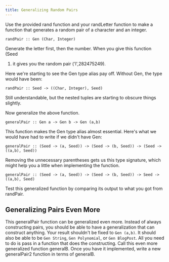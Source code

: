 ```yaml
---
title: Generalizing Random Pairs
---
```


Use the provided rand function and your randLetter function to make a function
that generates a random pair of a character and an integer.

    randPair :: Gen (Char, Integer)

Generate the letter first, then the number.  When you give this function (Seed
1) it gives you the random pair ('l',282475249).

Here we're starting to see the Gen type alias pay off.  Without Gen, the type
would have been:

    randPair :: Seed -> ((Char, Integer), Seed)

Still understandable, but the nested tuples are starting to obscure things
slightly.

Now generalize the above function.

    generalPair :: Gen a -> Gen b -> Gen (a,b)

This function makes the Gen type alias almost essential.  Here's what we would
have had to write if we didn't have Gen:

    generalPair :: (Seed -> (a, Seed)) -> (Seed -> (b, Seed)) -> (Seed -> ((a,b), Seed))

Removing the unnecessary parentheses gets us this type signature, which might
help you a little when implementing the function.

    generalPair :: (Seed -> (a, Seed)) -> (Seed -> (b, Seed)) -> Seed -> ((a,b), Seed)

Test this generalized function by comparing its output to what you got from
randPair.

## Generalizing Pairs Even More

This generalPair function can be generalized even more. Instead of always
constructing pairs, you should be able to have a generalization that can
construct anything. Your result shouldn't be fixed to `Gen (a,b)`. It should
also be able to be `Gen String`, `Gen Polynomial`, or `Gen BlogPost`. All you
need to do is pass in a function that does the constructing. Call this even more
generalized function generalB. Once you have it implemented, write a new
generalPair2 function in terms of generalB.
